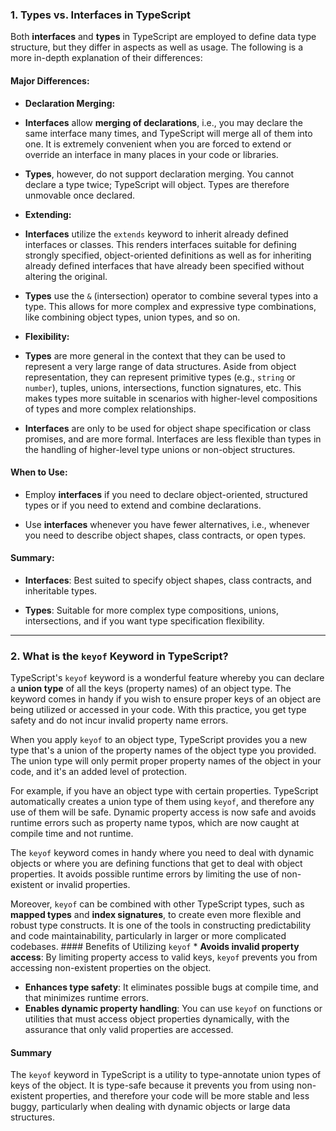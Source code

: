 ### 1. **Types vs. Interfaces in TypeScript**

Both **interfaces** and **types** in TypeScript are employed to define data type structure, but they differ in aspects as well as usage. The following is a more in-depth explanation of their differences:

#### Major Differences:

* **Declaration Merging:**

* **Interfaces** allow **merging of declarations**, i.e., you may declare the same interface many times, and TypeScript will merge all of them into one. It is extremely convenient when you are forced to extend or override an interface in many places in your code or libraries.
* **Types**, however, do not support declaration merging. You cannot declare a type twice; TypeScript will object. Types are therefore unmovable once declared.

* **Extending:**

* **Interfaces** utilize the `extends` keyword to inherit already defined interfaces or classes. This renders interfaces suitable for defining strongly specified, object-oriented definitions as well as for inheriting already defined interfaces that have already been specified without altering the original.

* **Types** use the `&` (intersection) operator to combine several types into a type. This allows for more complex and expressive type combinations, like combining object types, union types, and so on.

* **Flexibility:**

* **Types** are more general in the context that they can be used to represent a very large range of data structures. Aside from object representation, they can represent primitive types (e.g., `string` or `number`), tuples, unions, intersections, function signatures, etc. This makes types more suitable in scenarios with higher-level compositions of types and more complex relationships.

* **Interfaces** are only to be used for object shape specification or class promises, and are more formal. Interfaces are less flexible than types in the handling of higher-level type unions or non-object structures.

#### When to Use:

* Employ **interfaces** if you need to declare object-oriented, structured types or if you need to extend and combine declarations.

* Use **interfaces** whenever you have fewer alternatives, i.e., whenever you need to describe object shapes, class contracts, or open types.

#### Summary:

* **Interfaces**: Best suited to specify object shapes, class contracts, and inheritable types.

* **Types**: Suitable for more complex type compositions, unions, intersections, and if you want type specification flexibility.

---

### 2. What is the `keyof` Keyword in TypeScript?

TypeScript's `keyof` keyword is a wonderful feature whereby you can declare a **union type** of all the keys (property names) of an object type. The keyword comes in handy if you wish to ensure proper keys of an object are being utilized or accessed in your code. With this practice, you get type safety and do not incur invalid property name errors.

When you apply `keyof` to an object type, TypeScript provides you a new type that's a union of the property names of the object type you provided. The union type will only permit proper property names of the object in your code, and it's an added level of protection.

For example, if you have an object type with certain properties. TypeScript automatically creates a union type of them using `keyof`, and therefore any use of them will be safe. Dynamic property access is now safe and avoids runtime errors such as property name typos, which are now caught at compile time and not runtime.

The `keyof` keyword comes in handy where you need to deal with dynamic objects or where you are defining functions that get to deal with object properties. It avoids possible runtime errors by limiting the use of non-existent or invalid properties.

Moreover, `keyof` can be combined with other TypeScript types, such as **mapped types** and **index signatures**, to create even more flexible and robust type constructs. It is one of the tools in constructing predictability and code maintainability, particularly in larger or more complicated codebases. #### Benefits of Utilizing `keyof` * **Avoids invalid property access**: By limiting property access to valid keys, `keyof` prevents you from accessing non-existent properties on the object.
* **Enhances type safety**: It eliminates possible bugs at compile time, and that minimizes runtime errors.
* **Enables dynamic property handling**: You can use `keyof` on functions or utilities that must access object properties dynamically, with the assurance that only valid properties are accessed.
#### Summary
The `keyof` keyword in TypeScript is a utility to type-annotate union types of keys of the object. It is type-safe because it prevents you from using non-existent properties, and therefore your code will be more stable and less buggy, particularly when dealing with dynamic objects or large data structures.